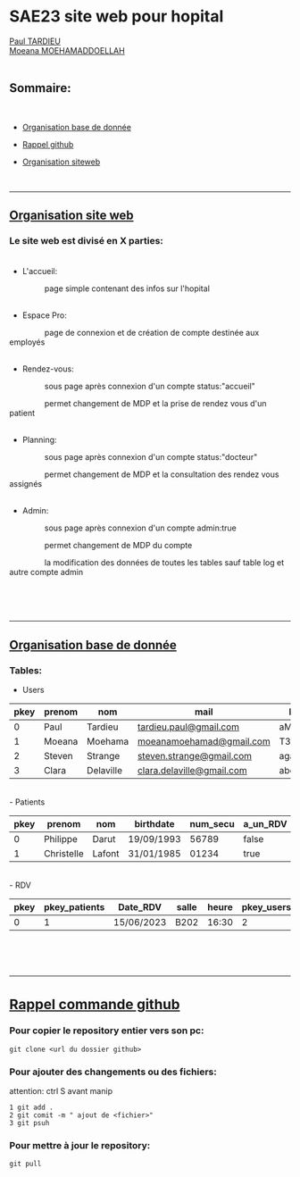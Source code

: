 # SAE23 site web pour hopital
[Paul TARDIEU](@Paul-Tardieu)<br>
[Moeana MOEHAMADDOELLAH](@moeanamoeh)<br><br>

## Sommaire:
<br>

- [Organisation base de donnée](#organisation-base-de-donnée)<br>

- [Rappel github](#rappel-commande-github)

- [Organisation siteweb](#organisation-site-web)


<br><u>

---

## Organisation site web<br></u>
### Le site web est divisé en X parties:<br><br>
- L'accueil:<br>
<p style='text-indent: 4.5em;'>page simple contenant des infos sur l'hopital
<br><br>

- Espace Pro:<br>
<p style='text-indent: 4.5em;'>page de connexion et de création de compte destinée aux employés
<br><br>

- Rendez-vous:<br>
<p style='text-indent: 4.5em;'>sous page après connexion d'un compte status:"accueil"<br>
<p style='text-indent: 4.5em;'>permet changement de MDP et la prise de rendez vous d'un patient
<br><br>

- Planning:<br>
<p style='text-indent: 4.5em;'>sous page après connexion d'un compte status:"docteur"<br>
<p style='text-indent: 4.5em;'>permet changement de MDP et la consultation des rendez vous assignés
<br><br>

- Admin:<br>
<p style='text-indent: 4.5em;'>sous page après connexion d'un compte admin:true<br>
<p style='text-indent: 4.5em;'>permet changement de MDP du compte
<p style='text-indent: 4.5em;'>la modification des données de toutes les tables sauf table log et autre compte admin<br>

<br><br><br><u>

---

## Organisation base de donnée<br></u>

### Tables:
- Users

| pkey | prenom | nom | mail | MDP | status | admin |
|-------|-------|-------|-------|-------|-------|-------|
|0|Paul|Tardieu|tardieu.paul@gmail.com|aMs#4rt|dev|true|
|1|Moeana|Moehama|moeanamoehamad@gmail.com|T3gQ#0x|dev|true|
|2|Steven|Strange|steven.strange@gmail.com|agamoto|docteur|false|
|3|Clara|Delaville|clara.delaville@gmail.com|abcdef|accueil|false|
<br>
- Patients

| pkey | prenom | nom | birthdate | num_secu | a_un_RDV |
|-------|-------|-------|-------|-------|-------|
|0|Philippe|Darut|19/09/1993|56789|false|
|1|Christelle|Lafont|31/01/1985|01234|true|
<br>
- RDV

| pkey | pkey_patients |Date_RDV| salle | heure | pkey_users |
|-------|-------|-------|-------|-------|-------|
|0|1|15/06/2023|B202|16:30|2|
<br><br><br>

---

<u><H3>
## Rappel commande github
</H3></u>

### Pour copier le repository entier vers son pc:

    git clone <url du dossier github>

### Pour ajouter des changements ou des fichiers:<br>
attention: ctrl S avant manip<br>

    1 git add .
    2 git comit -m " ajout de <fichier>"
    3 git psuh

### Pour mettre à jour le repository:<br>

    git pull